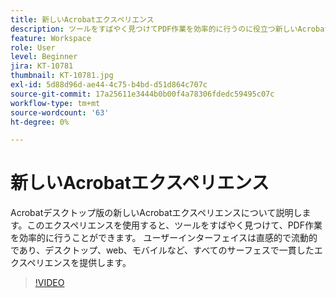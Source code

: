 ```yaml
---
title: 新しいAcrobatエクスペリエンス
description: ツールをすばやく見つけてPDF作業を効率的に行うのに役立つ新しいAcrobatエクスペリエンスについて説明します
feature: Workspace
role: User
level: Beginner
jira: KT-10781
thumbnail: KT-10781.jpg
exl-id: 5d88d96d-ae44-4c75-b4bd-d51d864c707c
source-git-commit: 17a25611e3444b0b00f4a78306fdedc59495c07c
workflow-type: tm+mt
source-wordcount: '63'
ht-degree: 0%

---
```


# 新しいAcrobatエクスペリエンス

Acrobatデスクトップ版の新しいAcrobatエクスペリエンスについて説明します。このエクスペリエンスを使用すると、ツールをすばやく見つけて、PDF作業を効率的に行うことができます。 ユーザーインターフェイスは直感的で流動的であり、デスクトップ、web、モバイルなど、すべてのサーフェスで一貫したエクスペリエンスを提供します。

>[!VIDEO](https://video.tv.adobe.com/v/345949?quality=12&learn=on&hidetitle=true)
